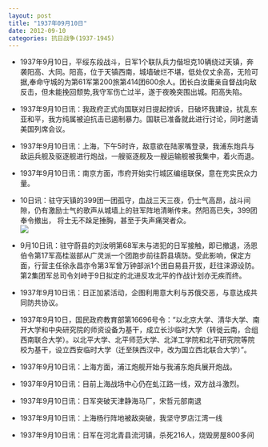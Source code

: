 ```yaml
---
layout: post
title: "1937年09月10日"
date: 2012-09-10
categories: 抗日战争(1937-1945)
---
```


<meta name="referrer" content="no-referrer" />

- 1937年9月10日，平绥东段战斗，日军1个联队兵力偕坦克10辆绕过天镇，奔袭阳高、大同。阳高，位于天镇西南，城墙破烂不堪，低处仅丈余高，无险可据,奉命守城的为第61军第200旅第414团600余人。团长白汝庸亲自督战向敌反击，但未能挽回颓势,我守军伤亡过半，遂于夜晚突围出城。阳高失陷。 

- 1937年9月10日讯：我政府正式向国联对日提起控诉，日破坏我建设，扰乱东亚和平，我方纯属被迫抗击已遏制暴力。国联已准备就此进行讨论，同时邀请美国列席会议。 

- 1937年9月10日讯：上海，下午5时许，敌意欲在陆家嘴登录，我浦东炮兵与敌运兵舰及驱逐舰进行炮战，一艘驱逐舰及一艘运输舰被我集中，着火而退。 

- 1937年9月10日讯：南京方面，市府开始实行城区编组联保，意在充实民众力量。 

- 10日讯：驻守天镇的399团一团孤守，血战三天三夜，仍士气高昂，战斗间隙，仍有激励士气的歌声从城墙上的驻军阵地清晰传来。然阳高已失，399团奉令撤出， 将士无不跺足捶胸，甚至于失声痛哭者众。 <br/><img src="https://ww3.sinaimg.cn/large/aca367d8gw1dwrcpf069dj.jpg" />

- 9月10日讯：驻守蔚县的刘汝明第68军未与进犯的日军接触，即已撤退，汤恩伯令第17军高桂滋部从广灵派一个团跑步前往蔚县填防。受此影响，保定方面，行营主任徐永昌亦令第3军曾万钟部派1个团自易县开拔，赶往涞源设防。第2集团军总司令刘峙于9日拟定的北进反攻北平的作战计划亦无疾而终。 

- 1937年9月10日讯：日正加紧活动，企图利用意大利与苏俄交恶，与意达成共同防共协议。 

- 1937年9月10日，国民政府教育部第16696号令：“以北京大学、清华大学、南开大学和中央研究院的师资设备为基干，成立长沙临时大学（转徙云南，合组西南联合大学）。以北平大学、北平师范大学、北洋工学院和北平研究院等院校为基干，设立西安临时大学（迁至陕西汉中，改为国立西北联合大学）”。 

- 1937年9月10日讯：上海方面，浦江炮舰开始与我浦东炮兵展开炮战。 

- 1937年9月10日讯：目前上海战场中心仍在虬江路一线，双方战斗激烈。 

- 1937年9月10日讯：日军突破天津静海马厂，宋哲元部南退 

- 1937年9月10日讯：上海杨行阵地被敌突破，我坚守罗店江湾一线 

- 1937年9月10日讯：日军在河北青县流河镇，杀死216人，烧毁房屋800多间 

